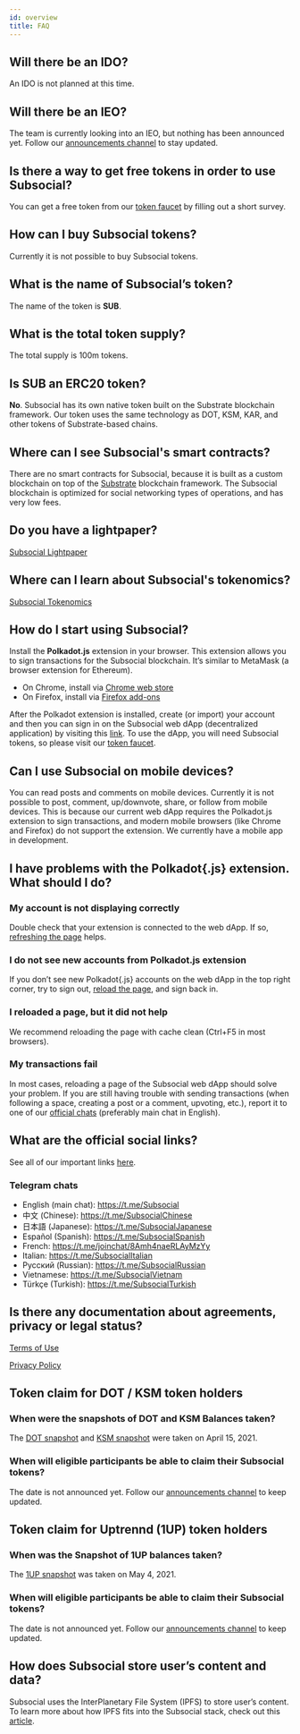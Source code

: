 ```yaml
---
id: overview
title: FAQ
---
```


## Will there be an IDO?

An IDO is not planned at this time.

## Will there be an IEO?

The team is currently looking into an IEO, but nothing has been announced yet. Follow our [announcements channel](https://t.me/SubsocialNetwork) to stay updated.

## Is there a way to get free tokens in order to use Subsocial?

You can get a free token from our [token faucet](https://app.subsocial.network/faucet) by filling out a short survey.

## How can I buy Subsocial tokens?

Currently it is not possible to buy Subsocial tokens.

## What is the name of Subsocial’s token?

The name of the token is **SUB**.

## What is the total token supply?

The total supply is 100m tokens.

## Is SUB an ERC20 token?

**No**. Subsocial has its own native token built on the Substrate blockchain framework. Our token uses the same technology as DOT, KSM, KAR, and other tokens of Substrate-based chains.

## Where can I see Subsocial's smart contracts?

There are no smart contracts for Subsocial, because it is built as a custom blockchain on top of the [Substrate](https://substrate.dev/) blockchain framework. The Subsocial blockchain is optimized for social networking types of operations, and has very low fees.

## Do you have a lightpaper?

[Subsocial Lightpaper](/docs/lightpaper)

## Where can I learn about Subsocial's tokenomics?

[Subsocial Tokenomics](/docs/tokenomics/economics-vs-distribution)

## How do I start using Subsocial?

Install the **Polkadot.js** extension in your browser. This extension allows you to sign transactions for the Subsocial blockchain. It’s similar to MetaMask (a browser extension for Ethereum).

- On Chrome, install via [Chrome web store](https://chrome.google.com/webstore/detail/polkadot%7Bjs%7D-extension/mopnmbcafieddcagagdcbnhejhlodfdd)
- On Firefox, install via [Firefox add-ons](https://addons.mozilla.org/en-US/firefox/addon/polkadot-js-extension/)

After the Polkadot extension is installed, create (or import) your account and then you can sign in on the Subsocial web dApp (decentralized application) by visiting this [link](https://app.subsocial.network). To use the dApp, you will need Subsocial tokens, so please visit our [token faucet](https://app.subsocial.network/faucet).

## Can I use Subsocial on mobile devices?

You can read posts and comments on mobile devices. Currently it is not possible to post, comment, up/downvote, share, or follow from mobile devices. This is because our current web dApp requires the Polkadot.js extension to sign transactions, and modern mobile browsers (like Chrome and Firefox) do not support the extension. We currently have a mobile app in development.

## I have problems with the Polkadot{.js} extension. What should I do?

### My account is not displaying correctly

Double check that your extension is connected to the web dApp. If so, [refreshing the page](/docs/faq/overview#i-reloaded-a-page-but-it-did-not-help) helps.

### I do not see new accounts from Polkadot.js extension

If you don’t see new Polkadot{.js} accounts on the web dApp in the top right corner, try to sign out, [reload the page](/docs/faq/overview#i-reloaded-a-page-but-it-did-not-help), and sign back in.

### I reloaded a page, but it did not help

We recommend reloading the page with cache clean (Ctrl+F5 in most browsers).

### My transactions fail

In most cases, reloading a page of the Subsocial web dApp should solve your problem. If you are still having trouble with sending transactions (when following a space, creating a post or a comment, upvoting, etc.), report it to one of our [official chats](/docs/faq/overview#what-are-the-official-social-links) (preferably main chat in English).

## What are the official social links?

See all of our important links [here](https://subsocial.network/links).

### Telegram chats

- English (main chat): https://t.me/Subsocial
- 中文 (Chinese): https://t.me/SubsocialChinese
- 日本語 (Japanese): https://t.me/SubsocialJapanese
- Español (Spanish): https://t.me/SubsocialSpanish
- French: https://t.me/joinchat/8Amh4naeRLAyMzYy
- Italian: https://t.me/SubsocialItalian
- Русский (Russian): https://t.me/SubsocialRussian
- Vietnamese: https://t.me/SubsocialVietnam
- Türkçe (Turkish): https://t.me/SubsocialTurkish

## Is there any documentation about agreements, privacy or legal status?

[Terms of Use](https://app.subsocial.network/legal/terms)

[Privacy Policy](https://app.subsocial.network/legal/privacy)

## Token claim for DOT / KSM token holders

### When were the snapshots of DOT and KSM Balances taken?

The [DOT snapshot](https://drive.google.com/file/d/1d177ZlVOk1tZ1-ZDJ_Xj2ihIW3SWT1j4/view?usp=sharing) and 
[KSM snapshot](https://drive.google.com/file/d/17F4ZhLtpIaQ1OKCn1r67GwuJzJJngwKC/view?usp=sharing) were taken on April 15, 2021.

### When will eligible participants be able to claim their Subsocial tokens?

The date is not announced yet. Follow our [announcements channel](/docs/faq/overview#do-you-have-an-announcement-channel) to keep updated.

## Token claim for Uptrennd (1UP) token holders

### When was the Snapshot of 1UP balances taken?

The [1UP snapshot](https://drive.google.com/file/d/1eYTauxqQjotAU7nzq59TPe7Jc6wAAJi8/view) was taken on May 4, 2021.

### When will eligible participants be able to claim their Subsocial tokens?

The date is not announced yet. Follow our [announcements channel](/docs/faq/overview#do-you-have-an-announcement-channel) to keep updated.

## How does Subsocial store user’s content and data?

Subsocial uses the InterPlanetary File System (IPFS) to store user’s content. To learn more about how IPFS fits into the Subsocial stack, check out this [article](https://app.subsocial.network/@cryptoswim/how-ipfs-fits-into-the-subsocial-stack-15671).
